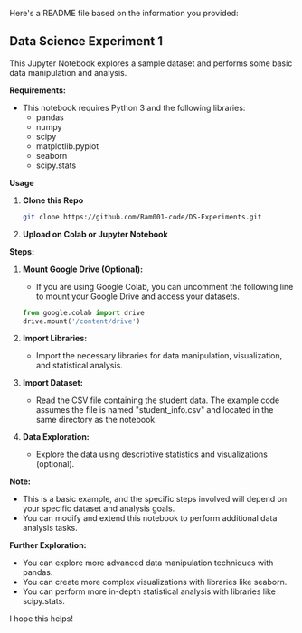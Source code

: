 Here's a README file based on the information you provided:

## Data Science Experiment 1

This Jupyter Notebook explores a sample dataset and performs some basic data manipulation and analysis.

**Requirements:**

* This notebook requires Python 3 and the following libraries:
  * pandas
  * numpy
  * scipy
  * matplotlib.pyplot
  * seaborn
  * scipy.stats

**Usage**
1. **Clone this Repo**
   ```sh
   git clone https://github.com/Ram001-code/DS-Experiments.git
   ```

2. **Upload on Colab or Jupyter Notebook**


**Steps:**

1. **Mount Google Drive (Optional):**
   - If you are using Google Colab, you can uncomment the following line to mount your Google Drive and access your datasets.
   ```python
   from google.colab import drive
   drive.mount('/content/drive')
   ```

2. **Import Libraries:**
   - Import the necessary libraries for data manipulation, visualization, and statistical analysis.

3. **Import Dataset:**
   - Read the CSV file containing the student data. The example code assumes the file is named "student_info.csv" and located in the same directory as the notebook.

4. **Data Exploration:**
   - Explore the data using descriptive statistics and visualizations (optional).

**Note:**

- This is a basic example, and the specific steps involved will depend on your specific dataset and analysis goals.
- You can modify and extend this notebook to perform additional data analysis tasks.

**Further Exploration:**

- You can explore more advanced data manipulation techniques with pandas.
- You can create more complex visualizations with libraries like seaborn.
- You can perform more in-depth statistical analysis with libraries like scipy.stats.


I hope this helps!